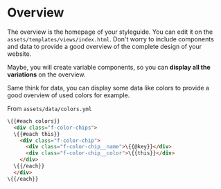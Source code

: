 # Overview

The overview is the homepage of your styleguide. You can edit it on the `assets/templates/views/index.html`. Don't worry to include components and data to provide a good overview of the complete design of your website.

Maybe, you will create variable components, so you can **display all the variations** on the overview.

Same think for data, you can display some data like colors to provide a good overview of used colors for example.

From `assets/data/colors.yml`

````html
\{{#each colors}}
  <div class="f-color-chips">
  \{{#each this}}
    <div class="f-color-chip">
      <div class="f-color-chip__name">\{{@key}}</div>
      <div class="f-color-chip__color">\{{this}}</div>
    </div>
  \{{/each}}
  </div>
\{{/each}}

````
